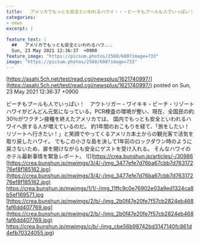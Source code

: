 ```yaml
---
title:   アメリカでもっとも安全といわれるハワイ・・・ビーチもプールも人でいっぱい！　活気を取り戻しつつある  
categories:
- news
excerpt: |
  
feature_text: |
  ##   アメリカでもっとも安全といわれるハワ...
  Sun, 23 May 2021 12:36:37  +0900
feature_image: "https://picsum.photos/2560/600?image=733"
image: "https://picsum.photos/2560/600?image=733"
---
```


[https://asahi.5ch.net/test/read.cgi/newsplus/1621740997/](https://asahi.5ch.net/test/read.cgi/newsplus/1621740997/)
posted on Sun, 23 May 2021 12:36:37  +0900

<!--more-->

ビーチもプールも人でいっぱい！　アウトリガー・ワイキキ・ビーチ・リゾート ハワイがどんどん元気になっている。PCR検査の環境が整い、現在、全国民の約30％がワクチン接種を終えたアメリカでは、 国内でもっとも安全といわれるハワイへ旅する人が増えているのだ。 約1年間のおこもりを経て、「旅をしたい！　リゾートへ行きたい！」と笑顔でやってくるアメリカ本土からの観光客で活気を取り戻したハワイ。 でもこの小さな島を決して1年前のロックダウン時のように戻さないため、扉を開けながらも安全にゲストを受け入れる。 そんなハワイのホテル最新事情を緊急レポート。 ![](https://crea.bunshun.jp/articles/-/30986 [https://crea.bunshun.jp/mwimgs/3/4/-/img_3477efe7d76ba67cbb7d76317276ef8f185162.jpg](https://crea.bunshun.jp/mwimgs/3/4/-/img_3477efe7d76ba67cbb7d76317276ef8f185162.jpg) https://crea.bunshun.jp/mwimgs/1/1/-/img_11ffc9c0e76902e03a9ed1324ca8b5ef169571.jpg [https://crea.bunshun.jp/mwimgs/2/b/-/img_2b0f47e20fe7f57cb2824eb468faf6dd407769.jpg](https://crea.bunshun.jp/mwimgs/2/b/-/img_2b0f47e20fe7f57cb2824eb468faf6dd407769.jpg) https://crea.bunshun.jp/mwimgs/c/b/-/img_cbe56b98742bd3147140fc861d4efb70324055.jpg)
